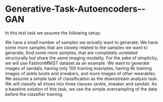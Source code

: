 # Generative-Task-Autoencoders--GAN

In this test task we assume the following setup:

We have a small number of samples we actually want to generate;
We have some more samples that are closely related to the samples we want to generate;
And some more samples, that are completely unrelated structurally but share the same imaging modality.
For the sake of simplicity, we will use FashionMNIST dataset as an example. We want to generate images of sandals, having only 100 training examples, having 6k training images of ankle boots and sneakers, and more images of other wearables. We assume a simple task of classification as the downstream analysis task. We will classify all shoes into three classes (ankle, sneaker and sandal). As a baseline solution of this task, we use the simple oversampling of the data before the classifier training.


